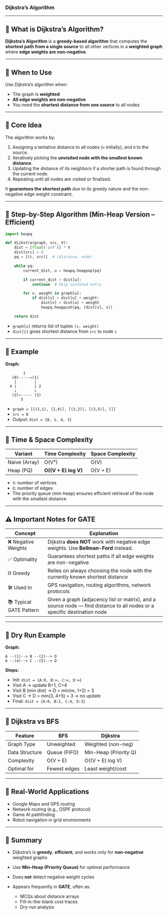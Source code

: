 
### **Dijkstra’s Algorithm**

---

## 🚀 What is Dijkstra’s Algorithm?

**Dijkstra’s Algorithm** is a **greedy-based algorithm** that computes the **shortest path from a single source** to all other vertices in a **weighted graph** where **edge weights are non-negative**.

---

## 🎯 When to Use

Use Dijkstra’s algorithm when:

* The graph is **weighted**
* **All edge weights are non-negative**
* You need the **shortest distance from one source** to all nodes

---

## 🧠 Core Idea

The algorithm works by:

1. Assigning a tentative distance to all nodes (`∞` initially), and `0` to the source.
2. Iteratively picking the **unvisited node with the smallest known distance**.
3. Updating the distance of its neighbors if a shorter path is found through the current node.
4. Repeating until all nodes are visited or finalized.

It **guarantees the shortest path** due to its greedy nature and the non-negative edge weight constraint.

---

## 🧮 Step-by-Step Algorithm (Min-Heap Version – Efficient)

```python
import heapq

def dijkstra(graph, src, V):
    dist = [float('inf')] * V
    dist[src] = 0
    pq = [(0, src)]  # (distance, node)

    while pq:
        current_dist, u = heapq.heappop(pq)

        if current_dist > dist[u]:
            continue  # Skip outdated entry

        for v, weight in graph[u]:
            if dist[v] > dist[u] + weight:
                dist[v] = dist[u] + weight
                heapq.heappush(pq, (dist[v], v))

    return dist
```

* `graph[u]` returns list of tuples `(v, weight)`
* `dist[i]` gives shortest distance from `src` to node `i`

---

## 🧪 Example

**Graph:**

```
        1
   (0)-----→(1)
    |        |
  4 |        | 2
    ↓        ↓
   (2)←----- (3)
       5
```

* `graph = [[(1,1), (2,4)], [(3,2)], [(3,5)], []]`
* `src = 0`
* Output: `dist = [0, 1, 4, 3]`

---

## 🧾 Time & Space Complexity

| Variant       | Time Complexity      | Space Complexity |
| ------------- | -------------------- | ---------------- |
| Naive (Array) | O(V²)                | O(V)             |
| Heap (PQ)     | **O((V + E) log V)** | O(V + E)         |

* `V`: number of vertices
* `E`: number of edges
* The priority queue (min-heap) ensures efficient retrieval of the node with the smallest distance.

---

## ⚠️ Important Notes for GATE

| Concept                 | Explanation                                                                                                             |
| ----------------------- | ----------------------------------------------------------------------------------------------------------------------- |
| ❌ Negative Weights      | Dijkstra **does NOT** work with negative edge weights. Use **Bellman-Ford** instead.                                    |
| ✅ Optimality            | Guarantees shortest paths if all edge weights are non-negative                                                          |
| ⛓️ Greedy               | Relies on always choosing the node with the currently known shortest distance                                           |
| 🛠️ Used In             | GPS navigation, routing algorithms, network protocols                                                                   |
| 📚 Typical GATE Pattern | Given a graph (adjacency list or matrix), and a source node — find distance to all nodes or a specific destination node |

---

## 📌 Dry Run Example

**Graph:**

```
A --(1)--> B --(2)--> D  
A --(4)--> C --(5)--> D
```

**Steps:**

* Init: `dist = {A:0, B:∞, C:∞, D:∞}`
* Visit A → update B=1, C=4
* Visit B (min dist) → D = min(∞, 1+2) = 3
* Visit C → D = min(3, 4+5) = 3 → no update
* Final: `dist = {A:0, B:1, C:4, D:3}`

---

## 🧠 Dijkstra vs BFS

| Feature        | BFS          | Dijkstra              |
| -------------- | ------------ | --------------------- |
| Graph Type     | Unweighted   | Weighted (non-neg)    |
| Data Structure | Queue (FIFO) | Min-Heap (Priority Q) |
| Complexity     | O(V + E)     | O((V + E) log V)      |
| Optimal for    | Fewest edges | Least weight/cost     |

---

## 🧭 Real-World Applications

* Google Maps and GPS routing
* Network routing (e.g., OSPF protocol)
* Game AI pathfinding
* Robot navigation in grid environments

---

## 📝 Summary

* Dijkstra’s is **greedy**, **efficient**, and works only for **non-negative** weighted graphs
* Use **Min-Heap (Priority Queue)** for optimal performance
* Does **not** detect negative weight cycles
* Appears frequently in **GATE**, often as:

  * MCQs about distance arrays
  * Fill-in-the-blank cost traces
  * Dry-run analysis



